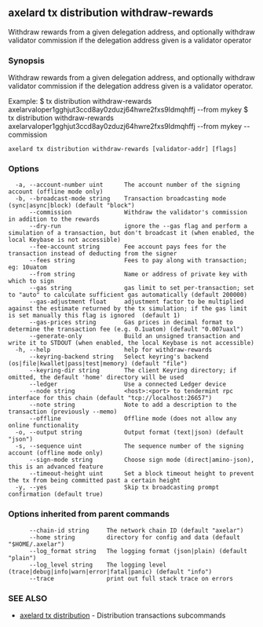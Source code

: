## axelard tx distribution withdraw-rewards

Withdraw rewards from a given delegation address, and optionally withdraw validator commission if the delegation address given is a validator operator

### Synopsis

Withdraw rewards from a given delegation address,
and optionally withdraw validator commission if the delegation address given is a validator operator.

Example:
$ <appd> tx distribution withdraw-rewards axelarvaloper1gghjut3ccd8ay0zduzj64hwre2fxs9ldmqhffj --from mykey
$ <appd> tx distribution withdraw-rewards axelarvaloper1gghjut3ccd8ay0zduzj64hwre2fxs9ldmqhffj --from mykey --commission

```
axelard tx distribution withdraw-rewards [validator-addr] [flags]
```

### Options

```
  -a, --account-number uint      The account number of the signing account (offline mode only)
  -b, --broadcast-mode string    Transaction broadcasting mode (sync|async|block) (default "block")
      --commission               Withdraw the validator's commission in addition to the rewards
      --dry-run                  ignore the --gas flag and perform a simulation of a transaction, but don't broadcast it (when enabled, the local Keybase is not accessible)
      --fee-account string       Fee account pays fees for the transaction instead of deducting from the signer
      --fees string              Fees to pay along with transaction; eg: 10uatom
      --from string              Name or address of private key with which to sign
      --gas string               gas limit to set per-transaction; set to "auto" to calculate sufficient gas automatically (default 200000)
      --gas-adjustment float     adjustment factor to be multiplied against the estimate returned by the tx simulation; if the gas limit is set manually this flag is ignored  (default 1)
      --gas-prices string        Gas prices in decimal format to determine the transaction fee (e.g. 0.1uatom) (default "0.007uaxl")
      --generate-only            Build an unsigned transaction and write it to STDOUT (when enabled, the local Keybase is not accessible)
  -h, --help                     help for withdraw-rewards
      --keyring-backend string   Select keyring's backend (os|file|kwallet|pass|test|memory) (default "file")
      --keyring-dir string       The client Keyring directory; if omitted, the default 'home' directory will be used
      --ledger                   Use a connected Ledger device
      --node string              <host>:<port> to tendermint rpc interface for this chain (default "tcp://localhost:26657")
      --note string              Note to add a description to the transaction (previously --memo)
      --offline                  Offline mode (does not allow any online functionality
  -o, --output string            Output format (text|json) (default "json")
  -s, --sequence uint            The sequence number of the signing account (offline mode only)
      --sign-mode string         Choose sign mode (direct|amino-json), this is an advanced feature
      --timeout-height uint      Set a block timeout height to prevent the tx from being committed past a certain height
  -y, --yes                      Skip tx broadcasting prompt confirmation (default true)
```

### Options inherited from parent commands

```
      --chain-id string     The network chain ID (default "axelar")
      --home string         directory for config and data (default "$HOME/.axelar")
      --log_format string   The logging format (json|plain) (default "plain")
      --log_level string    The logging level (trace|debug|info|warn|error|fatal|panic) (default "info")
      --trace               print out full stack trace on errors
```

### SEE ALSO

* [axelard tx distribution](axelard_tx_distribution.md)	 - Distribution transactions subcommands

